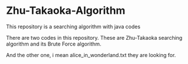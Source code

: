 # Zhu-Takaoka-Algorithm

This repository is a searching algorithm with java codes

There are two codes in this repository. These are Zhu-Takaoka searching algorithm and its Brute Force algorithm.

And the other one, i mean alice_in_wonderland.txt they are looking for.
